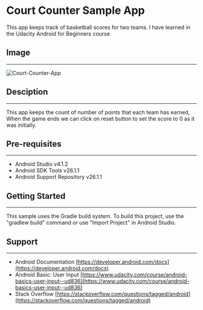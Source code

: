 # Court Counter Sample App

This app keeps track of basketball scores for two teams. I have learned in the Udacity Android for Beginners course

## Image
_____
![Court-Counter-App](https://user-images.githubusercontent.com/54476598/106936360-78f8b600-6742-11eb-935b-601349e6bd6b.jpg)

## Desciption
____
This app keeps the count of number of points that each team has earned, When the game ends we can click on reset button to set the score to 0 as it was initially.

## Pre-requisites
_____
* Android Studio v4.1.2
* Android SDK Tools v26.1.1
* Android Support Repository v26.1.1

## Getting Started 
_____
This sample uses the Gradle build system. To build this project, use the "gradlew build" command or use "Import Project" in Android Studio.

## Support
_____
* Android Documentation [https://developer.android.com/docs](https://developer.android.com/docs)
* Android Basic: User Input [https://www.udacity.com/course/android-basics-user-input--ud836](https://www.udacity.com/course/android-basics-user-input--ud836) 
* Stack Overflow [https://stackoverflow.com/questions/tagged/android](https://stackoverflow.com/questions/tagged/android)




